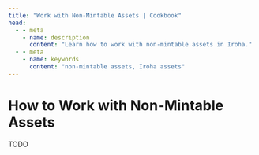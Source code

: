 ```yaml
---
title: "Work with Non-Mintable Assets | Cookbook"
head:
  - - meta
    - name: description
      content: "Learn how to work with non-mintable assets in Iroha."
  - - meta
    - name: keywords
      content: "non-mintable assets, Iroha assets"
---
```


# How to Work with Non-Mintable Assets

TODO